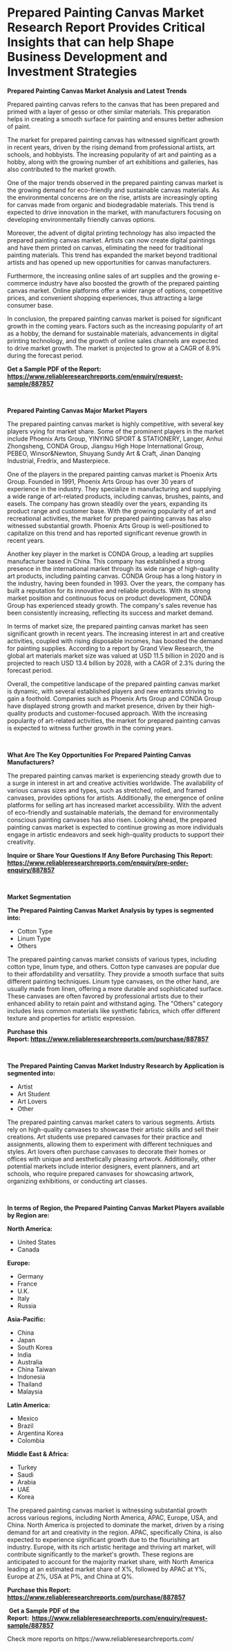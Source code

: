 <p><h1>Prepared Painting Canvas Market Research Report Provides Critical Insights that can help Shape Business Development and Investment Strategies</h1></p><p><strong>Prepared Painting Canvas Market Analysis and Latest Trends</strong></p>
<p><p>Prepared painting canvas refers to the canvas that has been prepared and primed with a layer of gesso or other similar materials. This preparation helps in creating a smooth surface for painting and ensures better adhesion of paint.</p><p>The market for prepared painting canvas has witnessed significant growth in recent years, driven by the rising demand from professional artists, art schools, and hobbyists. The increasing popularity of art and painting as a hobby, along with the growing number of art exhibitions and galleries, has also contributed to the market growth.</p><p>One of the major trends observed in the prepared painting canvas market is the growing demand for eco-friendly and sustainable canvas materials. As the environmental concerns are on the rise, artists are increasingly opting for canvas made from organic and biodegradable materials. This trend is expected to drive innovation in the market, with manufacturers focusing on developing environmentally friendly canvas options.</p><p>Moreover, the advent of digital printing technology has also impacted the prepared painting canvas market. Artists can now create digital paintings and have them printed on canvas, eliminating the need for traditional painting materials. This trend has expanded the market beyond traditional artists and has opened up new opportunities for canvas manufacturers.</p><p>Furthermore, the increasing online sales of art supplies and the growing e-commerce industry have also boosted the growth of the prepared painting canvas market. Online platforms offer a wider range of options, competitive prices, and convenient shopping experiences, thus attracting a large consumer base.</p><p>In conclusion, the prepared painting canvas market is poised for significant growth in the coming years. Factors such as the increasing popularity of art as a hobby, the demand for sustainable materials, advancements in digital printing technology, and the growth of online sales channels are expected to drive market growth. The market is projected to grow at a CAGR of 8.9% during the forecast period.</p></p>
<p><strong>Get a Sample PDF of the Report:&nbsp; <a href="https://www.reliableresearchreports.com/enquiry/request-sample/887857">https://www.reliableresearchreports.com/enquiry/request-sample/887857</a></strong></p>
<p>&nbsp;</p>
<p><strong>Prepared Painting Canvas Major Market Players</strong></p>
<p><p>The prepared painting canvas market is highly competitive, with several key players vying for market share. Some of the prominent players in the market include Phoenix Arts Group, YINYING SPORT & STATIONERY, Langer, Anhui Zhongsheng, CONDA Group, Jiangsu High Hope International Group, PEBEO, Winsor&Newton, Shuyang Sundy Art & Craft, Jinan Danqing Industrial, Fredrix, and Masterpiece.</p><p>One of the players in the prepared painting canvas market is Phoenix Arts Group. Founded in 1991, Phoenix Arts Group has over 30 years of experience in the industry. They specialize in manufacturing and supplying a wide range of art-related products, including canvas, brushes, paints, and easels. The company has grown steadily over the years, expanding its product range and customer base. With the growing popularity of art and recreational activities, the market for prepared painting canvas has also witnessed substantial growth. Phoenix Arts Group is well-positioned to capitalize on this trend and has reported significant revenue growth in recent years.</p><p>Another key player in the market is CONDA Group, a leading art supplies manufacturer based in China. This company has established a strong presence in the international market through its wide range of high-quality art products, including painting canvas. CONDA Group has a long history in the industry, having been founded in 1993. Over the years, the company has built a reputation for its innovative and reliable products. With its strong market position and continuous focus on product development, CONDA Group has experienced steady growth. The company's sales revenue has been consistently increasing, reflecting its success and market demand.</p><p>In terms of market size, the prepared painting canvas market has seen significant growth in recent years. The increasing interest in art and creative activities, coupled with rising disposable incomes, has boosted the demand for painting supplies. According to a report by Grand View Research, the global art materials market size was valued at USD 11.5 billion in 2020 and is projected to reach USD 13.4 billion by 2028, with a CAGR of 2.3% during the forecast period.</p><p>Overall, the competitive landscape of the prepared painting canvas market is dynamic, with several established players and new entrants striving to gain a foothold. Companies such as Phoenix Arts Group and CONDA Group have displayed strong growth and market presence, driven by their high-quality products and customer-focused approach. With the increasing popularity of art-related activities, the market for prepared painting canvas is expected to witness further growth in the coming years.</p></p>
<p>&nbsp;</p>
<p><strong>What Are The Key Opportunities For Prepared Painting Canvas Manufacturers?</strong></p>
<p><p>The prepared painting canvas market is experiencing steady growth due to a surge in interest in art and creative activities worldwide. The availability of various canvas sizes and types, such as stretched, rolled, and framed canvases, provides options for artists. Additionally, the emergence of online platforms for selling art has increased market accessibility. With the advent of eco-friendly and sustainable materials, the demand for environmentally conscious painting canvases has also risen. Looking ahead, the prepared painting canvas market is expected to continue growing as more individuals engage in artistic endeavors and seek high-quality products to support their creativity.</p></p>
<p><strong>Inquire or Share Your Questions If Any Before Purchasing This Report: <a href="https://www.reliableresearchreports.com/enquiry/pre-order-enquiry/887857">https://www.reliableresearchreports.com/enquiry/pre-order-enquiry/887857</a></strong></p>
<p>&nbsp;</p>
<p><strong>Market Segmentation</strong></p>
<p><strong>The Prepared Painting Canvas Market Analysis by types is segmented into:</strong></p>
<p><ul><li>Cotton Type</li><li>Linum Type</li><li>Others</li></ul></p>
<p><p>The prepared painting canvas market consists of various types, including cotton type, linum type, and others. Cotton type canvases are popular due to their affordability and versatility. They provide a smooth surface that suits different painting techniques. Linum type canvases, on the other hand, are usually made from linen, offering a more durable and sophisticated surface. These canvases are often favored by professional artists due to their enhanced ability to retain paint and withstand aging. The "Others" category includes less common materials like synthetic fabrics, which offer different texture and properties for artistic expression.</p></p>
<p><strong>Purchase this Report:&nbsp;<a href="https://www.reliableresearchreports.com/purchase/887857">https://www.reliableresearchreports.com/purchase/887857</a></strong></p>
<p>&nbsp;</p>
<p><strong>The Prepared Painting Canvas Market Industry Research by Application is segmented into:</strong></p>
<p><ul><li>Artist</li><li>Art Student</li><li>Art Lovers</li><li>Other</li></ul></p>
<p><p>The prepared painting canvas market caters to various segments. Artists rely on high-quality canvases to showcase their artistic skills and sell their creations. Art students use prepared canvases for their practice and assignments, allowing them to experiment with different techniques and styles. Art lovers often purchase canvases to decorate their homes or offices with unique and aesthetically pleasing artwork. Additionally, other potential markets include interior designers, event planners, and art schools, who require prepared canvases for showcasing artwork, organizing exhibitions, or conducting art classes.</p></p>
<p>&nbsp;</p>
<p><strong>In terms of Region, the Prepared Painting Canvas Market Players available by Region are:</strong></p>
<p>
    <p> <strong> North America: </strong>
        <ul>
            <li>United States</li>
            <li>Canada</li>
        </ul>
        </p> 
    <p> <strong> Europe: </strong>
        <ul>
            <li>Germany</li>
            <li>France</li>
            <li>U.K.</li>
            <li>Italy</li>
            <li>Russia</li>
        </ul>
        </p> 
    <p> <strong> Asia-Pacific: </strong>
        <ul>
            <li>China</li>
            <li>Japan</li>
            <li>South Korea</li>
            <li>India</li>
            <li>Australia</li>
            <li>China Taiwan</li>
            <li>Indonesia</li>
            <li>Thailand</li>
            <li>Malaysia</li>
        </ul>
        </p> 
    <p> <strong> Latin America: </strong>
        <ul>
            <li>Mexico</li>
            <li>Brazil</li>
            <li>Argentina Korea</li>
            <li>Colombia</li>
        </ul>
        </p> 
    <p> <strong> Middle East & Africa: </strong>
        <ul>
            <li>Turkey</li>
            <li>Saudi</li>
            <li>Arabia</li>
            <li>UAE</li>
            <li>Korea</li>
        </ul>
    </p>
    </p>
<p><p>The prepared painting canvas market is witnessing substantial growth across various regions, including North America, APAC, Europe, USA, and China. North America is projected to dominate the market, driven by a rising demand for art and creativity in the region. APAC, specifically China, is also expected to experience significant growth due to the flourishing art industry. Europe, with its rich artistic heritage and thriving art market, will contribute significantly to the market's growth. These regions are anticipated to account for the majority market share, with North America leading at an estimated market share of X%, followed by APAC at Y%, Europe at Z%, USA at P%, and China at Q%.</p></p>
<p><strong>Purchase this Report: <a href="https://www.reliableresearchreports.com/purchase/887857">https://www.reliableresearchreports.com/purchase/887857</a></strong></p>
<p>&nbsp;<strong>Get a Sample PDF of the Report:&nbsp;&nbsp;<a href="https://www.reliableresearchreports.com/enquiry/request-sample/887857">https://www.reliableresearchreports.com/enquiry/request-sample/887857</a></strong></p>
<p><strong></strong></p>
<p>Check more reports on https://www.reliableresearchreports.com/</p>